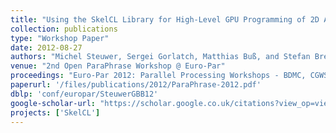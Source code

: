 ```yaml
---
title: "Using the SkelCL Library for High-Level GPU Programming of 2D Applications"
collection: publications
type: "Workshop Paper"
date: 2012-08-27
authors: "Michel Steuwer, Sergei Gorlatch, Matthias Buß, and Stefan Breuer"
venue: "2nd Open ParaPhrase Workshop @ Euro-Par"
proceedings: "Euro-Par 2012: Parallel Processing Workshops - BDMC, CGWS, HeteroPar, HiBB, OMHI, Paraphrase, PROPER, Resilience, UCHPC, VHPC, Rhodes Islands, Greece, August 27-31, 2012. Revised Selected Papers"
paperurl: '/files/publications/2012/ParaPhrase-2012.pdf'
dblp: 'conf/europar/SteuwerGBB12'
google-scholar-url: "https://scholar.google.co.uk/citations?view_op=view_citation&hl=en&user=XdXJRZEAAAAJ&citation_for_view=XdXJRZEAAAAJ:9yKSN-GCB0IC"
projects: ['SkelCL']
---
```

